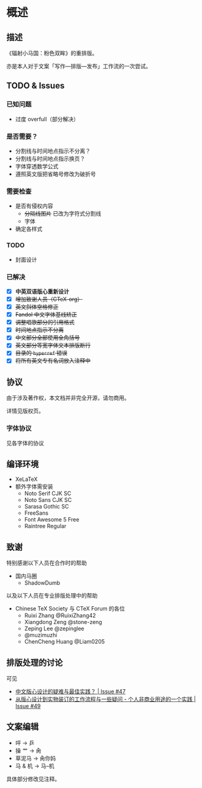 # 概述

## 描述

《辐射小马国：粉色双眸》的重排版。

亦是本人对于文案「写作—排版—发布」工作流的一次尝试。

## TODO & Issues

### 已知问题

- 过度 overfull（部分解决）

### 是否需要？

- 分割线与时间地点指示不分离？
- 分割线与时间地点指示换页？
- 字体穿透数学公式
- 遵照英文版把省略号修改为破折号

### 需要检查

- 是否有侵权内容
    - ~~分隔线图片~~ 已改为字符式分割线
    - 字体
- 确定各样式


### TODO

- 封面设计

### 已解决

- [X] **中英双语版心重新设计**
- [X] ~~增加致谢人员（CTeX-org）~~
- [X] ~~英文斜体空格修正~~
- [X] ~~Fandol 中文字体基线矫正~~
- [X] ~~调整唱歌部分的引用格式~~ 
- [X] ~~时间地点指示不分离~~
- [X] ~~中文部分全部使用全角括号~~
- [X] ~~英文部分等宽字体文本排版断行~~
- [X] ~~目录的 `hyperref` 错误~~
- [X] ~~将所有英文专有名词放入注释中~~

## 协议

由于涉及著作权，本文档并非完全开源，请勿商用。

详情见版权页。

### 字体协议

见各字体的协议

## 编译环境

- XeLaTeX
- 额外字体需安装
    - Noto Serif CJK SC
    - Noto Sans CJK SC
    - Sarasa Gothic SC
    - FreeSans
    - Font Awesome 5 Free
    - Raintree Regular

## 致谢

特别感谢以下人员在合作时的帮助

- 国内马圈
    - ShadowDumb

以及以下人员在专业排版处理中的帮助

- Chinese TeX Society 与 CTeX Forum 的各位
    - Ruixi Zhang       @RuixiZhang42
    - Xiangdong Zeng    @stone-zeng
    - Zeping Lee        @zepinglee
    - @muzimuzhi
    - ChenCheng Huang   @Liam0205

## 排版处理的讨论

可见

- [中文版心设计的疑难与最佳实践？ | Issue #47](https://github.com/CTeX-org/forum/issues/47)
- [从版心设计到实物装订的工作流程与一些疑问 - 个人非商业用途的一个实践 | Issue #49](https://github.com/CTeX-org/forum/issues/49)


## 文案编辑

- 呯 -> 乒
- 操 艹 -> 肏
- 草泥马 -> 肏你妈
- 马 & 机 -> 马–机

具体部分修改见注释。



